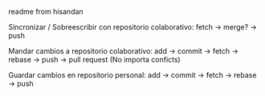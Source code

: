 readme from hisandan





Sincronizar / Sobreescribir con repositorio colaborativo:
fetch -> merge? -> push

Mandar cambios a repositorio colaborativo:
add -> commit -> fetch -> rebase -> push -> pull request (No importa conficts)

Guardar cambios en repositorio personal:
add -> commit -> fetch -> rebase -> push 






